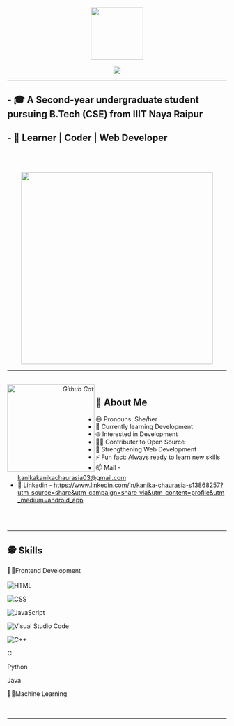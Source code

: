 <h3 align="center"><img src="https://media.giphy.com/media/CV8n4vC6r9b5J3JZd9/giphy.gif" width="120px"> </h3>
 <p align="center">
    <img src="https://readme-typing-svg.herokuapp.com?font=&color=%239BC3A7&size=31&center=true&lines=Hey!+I+am+Kanika+Chaurasia"/>
</p>
</h3>

<hr>

  
## - 🎓 A Second-year undergraduate student pursuing B.Tech (CSE) from IIIT Naya Raipur
## - 📌 Learner | Coder | Web Developer
<br> <br>

<p align="center">
  <em>
    <img src="https://media.giphy.com/media/L1R1tvI9svkIWwpVYr/giphy.gif" width="440px"> <br>
  </em>
</p>
  
<hr>
<p align="right">

  <em>
    <br>
     
   <img align="left" width=200px alt="Github Cat" src="https://myoctocat.com/assets/images/base-octocat.svg" />
    
  </em>
</p>
 

## 🔎 About Me

   - 😄 Pronouns: She/her
   - 🌱 Currently learning Development
   - 🌐 Interested in Development
   - 🧑‍💻 Contributer to Open Source
   - 💪 Strengthening Web Development
   - ⚡ Fun fact: Always ready to learn new skills 
   - 📫 Mail - kanikakanikachaurasia03@gmail.com 
   - 🔗 Linkedin - https://www.linkedin.com/in/kanika-chaurasia-s13868257?utm_source=share&utm_campaign=share_via&utm_content=profile&utm_medium=android_app

<br> <br>

<hr>

## 🕵️‍ Skills
🧑‍💻Frontend Development <br> <br>
![HTML](https://img.shields.io/badge/HTML-239120?style=flat&logo=html5&logoColor=white)
<!-- ![CSS](https://img.shields.io/badge/-CSS-333333?style=flat&logo=CSS3&logoColor=1572B6) -->
![CSS](https://img.shields.io/badge/CSS-239120?&style=flat&logo=css3&logoColor=white)
<!-- ![Visual Studio Code](https://img.shields.io/badge/-Visual%20Studio%20Code-333333?style=flat&logo=visual-studio-code&logoColor=007ACC) -->
![JavaScript](https://img.shields.io/badge/JavaScript-F7DF1E?style=flat&logo=javascript&logoColor=black)

![Visual Studio Code](https://img.shields.io/badge/-Visual%20Studio%20Code-333333?style=flat&logo=visual-studio-code&logoColor=007ACC)

<!-- ![Kotlin](https://img.shields.io/badge/kotlin-333333?style=flat&logo=KOTLIN&logoColor=7B68EE)
![Android Studio](https://img.shields.io/badge/Android%20Studio-333333?style=flat&logo=Android-Studio&logoColor=38CC77) -->
![C++](https://img.shields.io/badge/-C++-333333?style=flat&logo=C%2B%2B&logoColor=00599C)

C

Python

Java

🧑‍💻Machine Learning <br> <br>
<br>

<hr>

